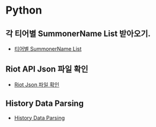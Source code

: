 # Python
## 각 티어별 SummonerName List 받아오기.
- [티어별 SummonerName List](./SummonerName_List.md)

## Riot API Json 파일 확인
- [Riot Json 파일 확인](./API_JSON_파일확인.md)

## History Data Parsing
- [History Data Parsing](./HistoryData_Parsing.md)
